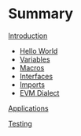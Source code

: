 # Summary

[Introduction](./introduction.md)

- [Hello World]()
- [Variables]()
- [Macros]()
- [Interfaces]()
- [Imports]()
- [EVM Dialect]()

[Applications](./applications.md)

[Testing](./testing.md)
